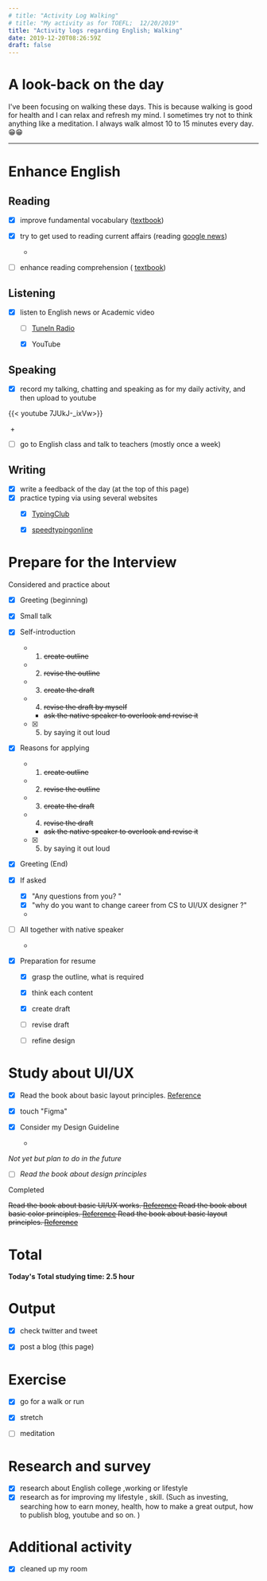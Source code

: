 ```yaml
---
# title: "Activity Log Walking"
# title: "My activity as for TOEFL;  12/20/2019"
title: "Activity logs regarding English; Walking"
date: 2019-12-20T08:26:59Z
draft: false
---
```


# A look-back on the day


I've been focusing on walking these days. This is because walking is good for health and I can relax and refresh my mind. I sometimes try not to think anything like a meditation. I always walk almost 10 to 15 minutes every day.😁😁












---



# Enhance English

## Reading

- [x] improve fundamental vocabulary ([textbook](https://www.amazon.co.jp/dp/4010941855/))

- [x] try to get used to reading current affairs (reading [google news](https://news.google.com/))

  +

- [ ] enhance reading  comprehension ( [textbook](https://www.amazon.co.jp/dp/4010323310/))



## Listening

- [x] listen to English news or Academic video 
  - [ ] [TuneIn Radio](https://tunein.com)
  - [x] YouTube



## Speaking

- [x] record my talking, chatting and speaking as for my daily activity, and then upload to youtube

{{< youtube 7JUkJ-_ixVw>}}

​	+

- [ ] go to English class and talk to teachers (mostly once a week)

  


## Writing

- [x] write a feedback of the day (at the top of this page)
- [x] practice typing via using several websites
  - [x] [TypingClub](https://www.typingclub.com)
  - [x] [speedtypingonline](https://www.speedtypingonline.com/games/type-the-alphabet.php)







# Prepare for the Interview

Considered and practice about

- [x] Greeting (beginning)

- [x] Small talk

- [x] Self-introduction

  - 1. ~~create  outline~~

  - 2. ~~revise the outline~~

  - 3. ~~create the draft~~ 

  - 4. ~~revise the draft by myself~~

    - ~~ask the native speaker to overlook and revise it~~

  - [x] 5. by saying it out loud

- [x] Reasons for applying

  - 1. ~~create  outline~~

  - 2. ~~revise the outline~~

  - 3. ~~create the draft~~ 

  - 4. ~~revise the draft~~

    - ~~ask the native speaker to overlook and revise it~~

  - [x] 5. by saying it out loud

- [x] Greeting (End)

- [x] If asked

  - [x] "Any questions from you? "
  - [x] "why do you want to change career from CS to UI/UX designer ?"

  +

- [ ] All together with native speaker

  +

- [x] Preparation for resume

  - [x] grasp the outline, what is required

  - [x] think each content

  - [x] create draft

  - [ ] revise draft

  - [ ] refine design

    



# Study about UI/UX

- [x] Read the book about basic layout principles. [Reference](https://www.amazon.com/Non-Designers-Design-Book-4th/dp/0133966151/)

- [x] touch "Figma"

- [x] Consider my Design Guideline

  +

*Not yet but plan to do in the future*

- [ ] *Read the book about design principles*



Completed

~~Read the book about basic UI/UX works. [Reference](https://www.amazon.co.jp/dp/B07PQF8TBW/)
Read the book about basic color principles. [Reference](https://www.amazon.co.jp/dp/4844367714/)
Read the book about basic layout principles. [Reference](https://www.amazon.co.jp/dp/B07NYN1681/)~~

# Total

**Today's Total studying time:    2.5  hour**



# Output

- [x] check twitter and tweet 

- [x] post a blog (this page)

  

# Exercise

- [x] go for a walk or run

- [x] stretch

- [ ] meditation

  


# Research and survey

- [x] research about English college ,working or lifestyle
- [x] research as for improving my lifestyle , skill. (Such as investing, searching how to earn money, health, how to make a great output, how to publish blog, youtube and so on. )

# Additional activity

- [x] cleaned up my room

